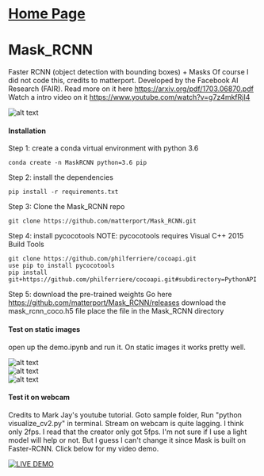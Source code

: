 # [Home Page](https://noelcodes.github.io/)
# Mask_RCNN
Faster RCNN (object detection with bounding boxes) + Masks
Of course I did not code this, credits to matterport.
Developed by the Facebook AI Research (FAIR).
Read more on it here https://arxiv.org/pdf/1703.06870.pdf
Watch a intro video on it https://www.youtube.com/watch?v=g7z4mkfRjI4

![alt text](https://i.imgur.com/u1TkBuf.jpg)   

#### Installation
Step 1: create a conda virtual environment with python 3.6
```
conda create -n MaskRCNN python=3.6 pip
```
Step 2: install the dependencies
```
pip install -r requirements.txt
```

Step 3: Clone the Mask_RCNN repo
```
git clone https://github.com/matterport/Mask_RCNN.git
```
Step 4: install pycocotools
NOTE: pycocotools requires Visual C++ 2015 Build Tools
```
git clone https://github.com/philferriere/cocoapi.git
use pip to install pycocotools
pip install git+https://github.com/philferriere/cocoapi.git#subdirectory=PythonAPI
```
Step 5: download the pre-trained weights
Go here https://github.com/matterport/Mask_RCNN/releases
download the mask_rcnn_coco.h5 file
place the file in the Mask_RCNN directory

#### Test on static images
open up the demo.ipynb and run it.
On static images it works pretty well.

![alt text](https://i.imgur.com/5gxZwCw.png)   
![alt text](https://i.imgur.com/IbU73eX.png)   
![alt text](https://i.imgur.com/4WhUnhf.png)   

#### Test it on webcam
Credits to Mark Jay's youtube tutorial. 
Goto sample folder, Run "python visualize_cv2.py" in terminal.
Stream on webcam is quite lagging. I think only 2fps. I read that the creator only got 5fps. I'm not sure if I use a light model will help or not. But I guess I can't change it since Mask is built on Faster-RCNN.
Click below for my video demo.

[![LIVE DEMO](https://i.imgur.com/mUoP1J1.jpg)](https://youtu.be/_I44RHIIe2A)  


